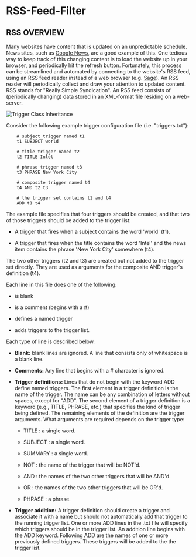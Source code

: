 # RSS-Feed-Filter
## RSS OVERVIEW
Many websites have content that is updated on an unpredictable schedule. News sites, such as [Google News](http://news.google.com/), are a good example of this. One tedious way to keep track of this changing content is to load the website up in your browser, and periodically hit the refresh button. Fortunately, this process can be streamlined and automated by connecting to the website's RSS feed, using an RSS feed reader instead of a web browser (e.g. [Sage](https://addons.mozilla.org/en-US/firefox/addon/sage/)). An RSS reader will periodically collect and draw your attention to updated content. RSS stands for "Really Simple Syndication". An RSS feed consists of (periodically changing) data stored in an XML-format file residing on a web-server.

![Trigger Class Inheritance](http://res.cloudinary.com/dijvrdblg/image/upload/v1474087411/cesitli/files_ps06_files_trigger_inheritance_large.png)


Consider the following example trigger configuration file (i.e. "triggers.txt"):

        # subject trigger named t1
        t1 SUBJECT world

        # title trigger named t2
        t2 TITLE Intel

        # phrase trigger named t3
        t3 PHRASE New York City

        # composite trigger named t4
        t4 AND t2 t3

        # the trigger set contains t1 and t4
        ADD t1 t4
The example file specifies that four triggers should be created, and that two of those triggers should be added to the trigger list:

- A trigger that fires when a subject contains the word 'world' (t1).

- A trigger that fires when the title contains the word 'Intel' and the news item contains the phrase 'New York City' somewhere (t4).

The two other triggers (t2 and t3) are created but not added to the trigger set directly. They are used as arguments for the composite AND trigger's definition (t4).

Each line in this file does one of the following:

- is blank

- is a comment (begins with a #)

- defines a named trigger

- adds triggers to the trigger list.

Each type of line is described below.

- **Blank:** blank lines are ignored. A line that consists only of whitespace is a blank line.

- **Comments:** Any line that begins with a # character is ignored.

- **Trigger definitions:** Lines that do not begin with the keyword ADD define named triggers. The first element in a trigger definition is the name of the trigger. The name can be any combination of letters without spaces, except for "ADD". The second element of a trigger definition is a keyword (e.g., TITLE, PHRASE, etc.) that specifies the kind of trigger being defined. The remaining elements of the definition are the trigger arguments. What arguments are required depends on the trigger type:

  - TITLE : a single word.

  - SUBJECT : a single word.

  - SUMMARY : a single word.

  - NOT : the name of the trigger that will be NOT'd.

  - AND : the names of the two other triggers that will be AND'd.

  - OR : the names of the two other triggers that will be OR'd.

  - PHRASE : a phrase.

- **Trigger addition:** A trigger definition should create a trigger and associate it with a name but should not automatically add that trigger to the running trigger list. One or more ADD lines in the .txt file will specify which triggers should be in the trigger list. An addition line begins with the ADD keyword. Following ADD are the names of one or more previously defined triggers. These triggers will be added to the the trigger list.
